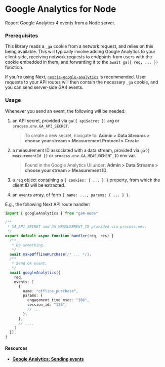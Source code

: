 # Google Analytics for Node

Report Google Analytics 4 events from a Node server.

### Prerequisites

This library reads a `_ga` cookie from a network request, and relies on this
being available.  This will typically involve adding Google Analytics to your
client-side, receiving network requests to endpoints from users with the cookie
embedded in them, and forwarding it to the `await ga({ req, ... })` function.

If you're using Next,
[`nextjs-google-analytics`](https://www.npmjs.com/package/nextjs-google-analytics)
is recommended. User requests to your API routes will then contain the necessary
`_ga` cookie, and you can send server-side GA4 events.

### Usage

Whenever you send an event, the following will be needed:

  1. an API secret, provided via `ga({ apiSecret })` arg or
    `process.env.GA_API_SECRET`.

      > To create a new secret, navigate to: **Admin > Data Streams > choose
      your stream > Measurement Protocol > Create**.

  2. a measurement ID associated with a data stream, provided via `ga({
    measurementId })` or `process.env.GA_MEASUREMENT_ID` env var.

      > Found in the Google Analytics UI under: **Admin > Data Streams > choose
      your stream > Measurement ID**.

  3. a `req` object containing a `{ cookies: { ... } }` property, from which the
    client ID will be extracted.

  4. an `events` array, of form `{ name: ..., params: { ... } }`.

E.g., the following Next API route handler:

```ts
import { googleAnalytics } from "ga4-node"

/**
 * GA_API_SECRET and GA_MEASUREMENT_ID provided via process.env.
 */
export default async function handler(req, res) {
  /**
   * Do something.
   */
  await makeOfflinePurchase(/* ... */);
  /**
   * Send GA event.
   */
  await googleAnalytics({
    req,
    events: [
      {
        name: "offline_purchase",
        params: {
          engagement_time_msec: "100",
          session_id: "123",
          // ...
        },
      },
      // ...,
    ]
  });
}
```

#### Resources 

- [**Google Analytics: Sending events**](https://developers.google.com/analytics/devguides/collection/protocol/ga4/sending-events?client_type=gtag)